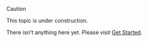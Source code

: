 > [!CAUTION]
> This topic is under construction.

There isn't anything here yet. Please visit [Get Started](Get%20Started-topic.html).
